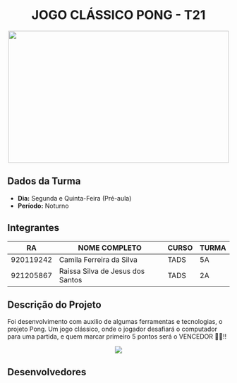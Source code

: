<h1 align="center">JOGO CLÁSSICO PONG - T21</h1>
<div align="center">
  <img src="https://www.uninove.br/icon.png" width="500" height="300px">
</div>

<h2>Dados da Turma</h2>

* **Dia:** Segunda e Quinta-Feira (Pré-aula)
* **Período:** Noturno

<h2>Integrantes</h2>

| RA         | NOME COMPLETO                        | CURSO | TURMA |
|------------|--------------------------------------|-------|-------|
| 920119242  | Camila Ferreira da Silva             | TADS  |  5A   |
| 921205867  | Raissa Silva de Jesus dos Santos     | TADS  |  2A   |



<h2>Descrição do Projeto</h2>
<p>Foi desenvolvimento com auxilio de algumas ferramentas e tecnologias, o projeto Pong. Um jogo clássico, onde o jogador desafiará o computador para uma partida, e quem marcar primeiro 5 pontos será o VENCEDOR &#128081;&#128640;!! </p>

<div align="center">
<img src="https://i0.wp.com/portalvarada.com/wp-content/uploads/2022/02/pong-o-jogo-que-deu-origem-a-industria-de-videogames-ha-5-decadas-biznews-brasil-noticias-de-fusoes-e-aquisicoes-de-empresas.png?resize=800%2C245&ssl=1">
</div>

<h2>Desenvolvedores</h2>
   
    

